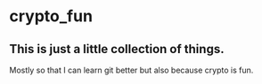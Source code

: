 crypto_fun
==
This is just a little collection of things. 
--
Mostly so that I can learn git better but also because crypto is fun. 

